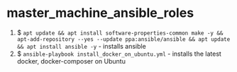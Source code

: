 # master_machine_ansible_roles
1. $ `apt update && apt install software-properties-common make -y && apt-add-repository --yes --update ppa:ansible/ansible && apt update && apt install ansible -y` - installs ansible
1. $ `ansible-playbook install_docker_on_ubuntu.yml` - installs the latest docker, docker-composer on Ubuntu


